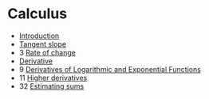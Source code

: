 ﻿# Calculus

- [Introduction](introduction)
- [Tangent slope](tangent-slope)
- 3 [Rate of change](rate-of-change)
- [Derivative](derivative)
- 9 [Derivatives of Logarithmic and Exponential Functions](derivatives-of-logarithmic-and-exponential-functions)
- 11 [Higher derivatives](higher-derivatives)
- 32 [Estimating sums](estimating-sums)